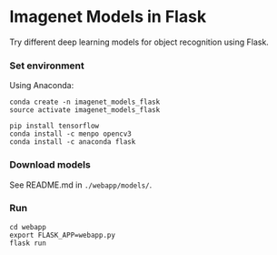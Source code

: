 # Imagenet Models in Flask

Try different deep learning models for object recognition using Flask.

### Set environment

Using Anaconda:

```
conda create -n imagenet_models_flask
source activate imagenet_models_flask
```

```
pip install tensorflow
conda install -c menpo opencv3
conda install -c anaconda flask
```

### Download models

See README.md in `./webapp/models/`.

### Run

```
cd webapp
export FLASK_APP=webapp.py
flask run
```